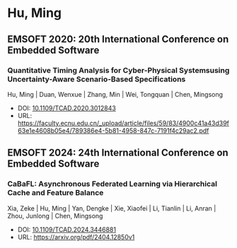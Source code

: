 # Hu, Ming

## EMSOFT 2020: 20th International Conference on Embedded Software

### Quantitative Timing Analysis for Cyber-Physical Systemsusing Uncertainty-Aware Scenario-Based Specifications
Hu, Ming | Duan, Wenxue | Zhang, Min | Wei, Tongquan | Chen, Mingsong
* DOI: [10.1109/TCAD.2020.3012843](https://doi.org/10.1109/TCAD.2020.3012843)
* URL: <https://faculty.ecnu.edu.cn/_upload/article/files/59/83/4900c41a43d39f63e1e4608b05e4/789386e4-5b81-4958-847c-7191f4c29ac2.pdf>

## EMSOFT 2024: 24th International Conference on Embedded Software

### CaBaFL: Asynchronous Federated Learning via Hierarchical Cache and Feature Balance
Xia, Zeke | Hu, Ming | Yan, Dengke | Xie, Xiaofei | Li, Tianlin | Li, Anran | Zhou, Junlong | Chen, Mingsong
* DOI: [10.1109/TCAD.2024.3446881](https://doi.org/10.1109/TCAD.2024.3446881)
* URL: <https://arxiv.org/pdf/2404.12850v1>

